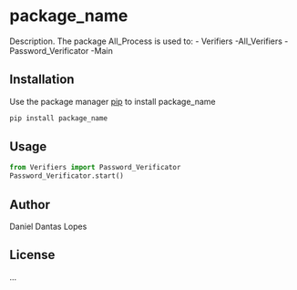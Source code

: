# package_name

Description. 
The package All_Process is used to:
	- Verifiers
	    -All_Verifiers
		-Password_Verificator
	-Main

## Installation

Use the package manager [pip](https://pip.pypa.io/en/stable/) to install package_name

```bash
pip install package_name
```

## Usage

```python
from Verifiers import Password_Verificator
Password_Verificator.start()
```

## Author
Daniel Dantas Lopes

## License
...